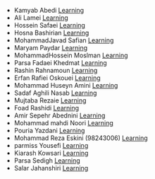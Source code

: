 - Kamyab Abedi [Learning](https://github.com/b4ym4k/Python)
- Ali Lamei [Learning](https://github.com/AliLRS/Graph-Theory-Assignment1)
- Hossein Safaei [Learning](https://github.com/Hossein-sfa/Graph-Theory-Python)
- Hosna Bashirian [Learning](https://github.com/HosnaBashirian/GraphTheoryAssignment1)
- MohammadJavad Safian [Learning](https://github.com/mjsafy/GraphTheory-Assignment-1)
- Maryam Paydar [Learning](https://github.com/MariePaydar/Graph-Theory-Assignment1)
- MohammadHossein Moslman [Learning](https://github.com/mosalman1379/pythonExercise)
- Parsa Fadaei Khedmat [Learning](https://github.com/ParsaFadaei/Kaggle-Python)
- Rashin Rahnamoun [Learning](https://github.com/RRah1401/kaggle-python)
- Erfan Rafiei Oskouei [Learning](https://github.com/3RFUNn/Kaggle-Python.git)
- Mohammad Huseyn Amini [Learning](https://github.com/MohammadHuseyn/Graph-Theory-Assignment1.git)
- Sadaf Aghili Nasab [Learning](https://github.com/lsadaf/python_course/tree/master/python_course)
- Mujtaba Rezaie [Learning](https://github.com/MujtabaRezaie/Kaggle-Certificate)
- Foad Rashidi [Learning](https://github.com/mfrashidi/graph-theory-first-assignment)
- Amir Sepehr Abednini [Learning](https://github.com/amirabedinii/Graph-Theory-Assignment-One)
- Mohammad mahdi Noori [Learning](https://github.com/mohamadmahdi1234/GraphTeoryPyKaggle.git)
- Pouria Yazdani [Learning](https://github.com/PouriaYazdani/Graph_theory_course_SBU/tree/master) 
- Mohammad Reza Eskini (98243006) [Learning](https://github.com/mreskini/python-course)
- parmiss Yousefi [Learning](https://github.com/parmissud/Graph_Theory)
- Kiarash Kowsari [Learning](https://github.com/kiarash6k/Python_Graph)
- Parsa Sedigh [Learning](https://github.com/ParsaSedigh/Graph-Theory-Assignment1)
- Salar Jahanshiri [Learning](https://github.com/salarjahanshiri/python_for_network/tree/master/PY_CERTIFICATE)

